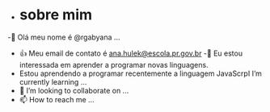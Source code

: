 - # sobre mim
-👋 Olá meu nome é @rgabyana ...
-  :+1: Meu email de contato é ana.hulek@escola.pr.gov.br
-👀 Eu estou interessada em aprender a programar novas linguagens.
- Estou aprendendo a programar recentemente a linguagem JavaScrpI
I’m currently learning ...
- 💞️ I’m looking to collaborate on ...
- 📫 How to reach me ...
